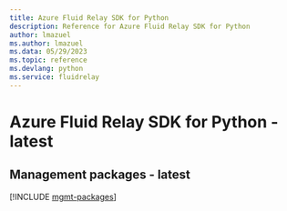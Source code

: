 ```yaml
---
title: Azure Fluid Relay SDK for Python
description: Reference for Azure Fluid Relay SDK for Python
author: lmazuel
ms.author: lmazuel
ms.data: 05/29/2023
ms.topic: reference
ms.devlang: python
ms.service: fluidrelay
---
```

# Azure Fluid Relay SDK for Python - latest

## Management packages - latest
[!INCLUDE [mgmt-packages](fluid-relay-mgmt-index.md)]